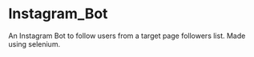 # Instagram_Bot
An Instagram Bot to follow users from a target page followers list. Made using selenium.
